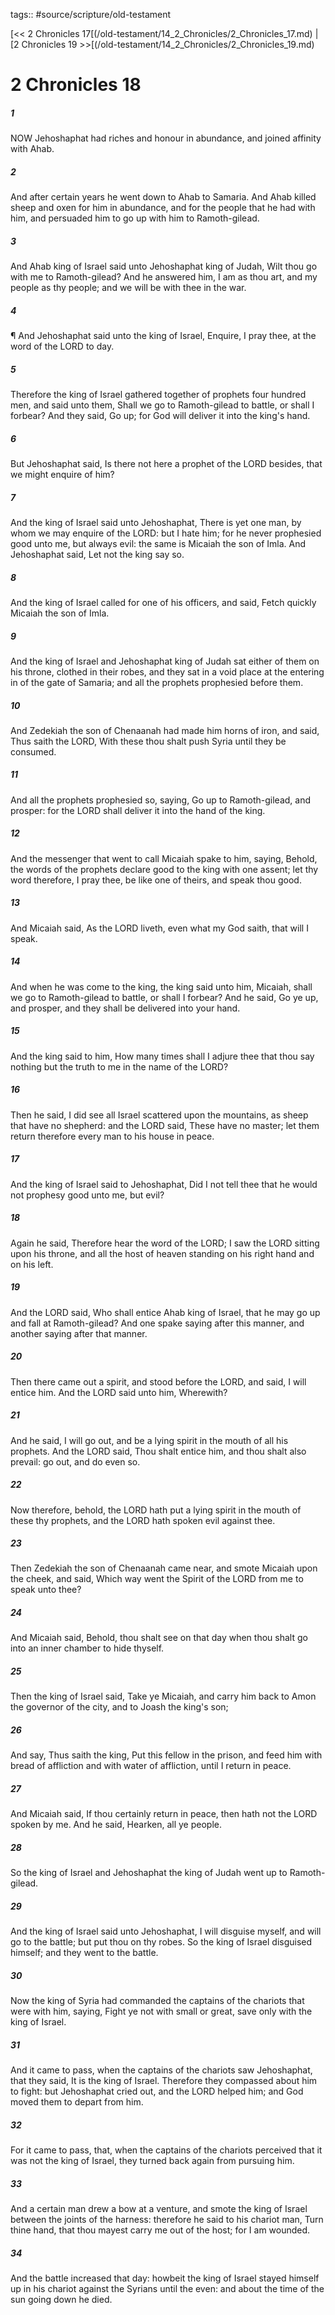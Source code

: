 tags:: #source/scripture/old-testament

[<< 2 Chronicles 17[(/old-testament/14_2_Chronicles/2_Chronicles_17.md) | [2 Chronicles 19 >>[(/old-testament/14_2_Chronicles/2_Chronicles_19.md)

# 2 Chronicles 18

##### 1

NOW Jehoshaphat had riches and honour in abundance, and joined affinity with Ahab.

##### 2

And after certain years he went down to Ahab to Samaria. And Ahab killed sheep and oxen for him in abundance, and for the people that he had with him, and persuaded him to go up with him to Ramoth-gilead.

##### 3

And Ahab king of Israel said unto Jehoshaphat king of Judah, Wilt thou go with me to Ramoth-gilead? And he answered him, I am as thou art, and my people as thy people; and we will be with thee in the war.

##### 4

¶ And Jehoshaphat said unto the king of Israel, Enquire, I pray thee, at the word of the LORD to day.

##### 5

Therefore the king of Israel gathered together of prophets four hundred men, and said unto them, Shall we go to Ramoth-gilead to battle, or shall I forbear? And they said, Go up; for God will deliver it into the king's hand.

##### 6

But Jehoshaphat said, Is there not here a prophet of the LORD besides, that we might enquire of him?

##### 7

And the king of Israel said unto Jehoshaphat, There is yet one man, by whom we may enquire of the LORD: but I hate him; for he never prophesied good unto me, but always evil: the same is Micaiah the son of Imla. And Jehoshaphat said, Let not the king say so.

##### 8

And the king of Israel called for one of his officers, and said, Fetch quickly Micaiah the son of Imla.

##### 9

And the king of Israel and Jehoshaphat king of Judah sat either of them on his throne, clothed in their robes, and they sat in a void place at the entering in of the gate of Samaria; and all the prophets prophesied before them.

##### 10

And Zedekiah the son of Chenaanah had made him horns of iron, and said, Thus saith the LORD, With these thou shalt push Syria until they be consumed.

##### 11

And all the prophets prophesied so, saying, Go up to Ramoth-gilead, and prosper: for the LORD shall deliver it into the hand of the king.

##### 12

And the messenger that went to call Micaiah spake to him, saying, Behold, the words of the prophets declare good to the king with one assent; let thy word therefore, I pray thee, be like one of theirs, and speak thou good.

##### 13

And Micaiah said, As the LORD liveth, even what my God saith, that will I speak.

##### 14

And when he was come to the king, the king said unto him, Micaiah, shall we go to Ramoth-gilead to battle, or shall I forbear? And he said, Go ye up, and prosper, and they shall be delivered into your hand.

##### 15

And the king said to him, How many times shall I adjure thee that thou say nothing but the truth to me in the name of the LORD?

##### 16

Then he said, I did see all Israel scattered upon the mountains, as sheep that have no shepherd: and the LORD said, These have no master; let them return therefore every man to his house in peace.

##### 17

And the king of Israel said to Jehoshaphat, Did I not tell thee that he would not prophesy good unto me, but evil?

##### 18

Again he said, Therefore hear the word of the LORD; I saw the LORD sitting upon his throne, and all the host of heaven standing on his right hand and on his left.

##### 19

And the LORD said, Who shall entice Ahab king of Israel, that he may go up and fall at Ramoth-gilead? And one spake saying after this manner, and another saying after that manner.

##### 20

Then there came out a spirit, and stood before the LORD, and said, I will entice him. And the LORD said unto him, Wherewith?

##### 21

And he said, I will go out, and be a lying spirit in the mouth of all his prophets. And the LORD said, Thou shalt entice him, and thou shalt also prevail: go out, and do even so.

##### 22

Now therefore, behold, the LORD hath put a lying spirit in the mouth of these thy prophets, and the LORD hath spoken evil against thee.

##### 23

Then Zedekiah the son of Chenaanah came near, and smote Micaiah upon the cheek, and said, Which way went the Spirit of the LORD from me to speak unto thee?

##### 24

And Micaiah said, Behold, thou shalt see on that day when thou shalt go into an inner chamber to hide thyself.

##### 25

Then the king of Israel said, Take ye Micaiah, and carry him back to Amon the governor of the city, and to Joash the king's son;

##### 26

And say, Thus saith the king, Put this fellow in the prison, and feed him with bread of affliction and with water of affliction, until I return in peace.

##### 27

And Micaiah said, If thou certainly return in peace, then hath not the LORD spoken by me. And he said, Hearken, all ye people.

##### 28

So the king of Israel and Jehoshaphat the king of Judah went up to Ramoth-gilead.

##### 29

And the king of Israel said unto Jehoshaphat, I will disguise myself, and will go to the battle; but put thou on thy robes. So the king of Israel disguised himself; and they went to the battle.

##### 30

Now the king of Syria had commanded the captains of the chariots that were with him, saying, Fight ye not with small or great, save only with the king of Israel.

##### 31

And it came to pass, when the captains of the chariots saw Jehoshaphat, that they said, It is the king of Israel. Therefore they compassed about him to fight: but Jehoshaphat cried out, and the LORD helped him; and God moved them to depart from him.

##### 32

For it came to pass, that, when the captains of the chariots perceived that it was not the king of Israel, they turned back again from pursuing him.

##### 33

And a certain man drew a bow at a venture, and smote the king of Israel between the joints of the harness: therefore he said to his chariot man, Turn thine hand, that thou mayest carry me out of the host; for I am wounded.

##### 34

And the battle increased that day: howbeit the king of Israel stayed himself up in his chariot against the Syrians until the even: and about the time of the sun going down he died.
